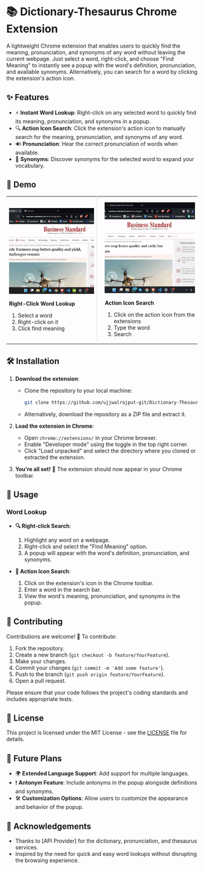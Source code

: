 # 📚 Dictionary-Thesaurus Chrome Extension

A lightweight Chrome extension that enables users to quickly find the meaning, pronunciation, and synonyms of any word without leaving the current webpage. Just select a word, right-click, and choose "Find Meaning" to instantly see a popup with the word's definition, pronunciation, and available synonyms. Alternatively, you can search for a word by clicking the extension's action icon.

## ✨ Features

- ⚡ **Instant Word Lookup**: Right-click on any selected word to quickly find its meaning, pronunciation, and synonyms in a popup.
- 🔍 **Action Icon Search**: Click the extension's action icon to manually search for the meaning, pronunciation, and synonyms of any word.
- 🔊 **Pronunciation**: Hear the correct pronunciation of words when available.
- 📝 **Synonyms**: Discover synonyms for the selected word to expand your vocabulary.

## 🎥 Demo

<table>
<tr>
<td>

![Demo GIF - context menu](icons/demo-context-menu.gif)

**Right-Click Word Lookup**
1. Select a word  
2. Right-click on it  
3. Click find meaning  

</td>
<td style="border-left: 1px solid #ddd; padding-left: 20px;">

![Demo GIF - action icon](icons/demo-search.gif)

**Action Icon Search**
1. Click on the action icon from the extensions  
2. Type the word  
3. Search  

</td>
</tr>
</table>

<!-- 
<div style="display: flex; gap: 20px;">

<div>
<img src="icons/demo-context-menu.gif" alt="Demo GIF - context menu" style="width:200px;">

**Right-Click Word Lookup**  
1️⃣ Select a word  
2️⃣ Right-click on it  
3️⃣ Click "Find Meaning"
</div>

<div>
<img src="icons/demo-search.gif" alt="Demo GIF - action icon" style="width:200px;">

**Action Icon Search**  
1️⃣ Click on the action icon from the extensions  
2️⃣ Type the word  
3️⃣ Search  
</div>

</div> -->

## 🛠 Installation

1. **Download the extension**:
    - Clone the repository to your local machine:
        ```bash
        git clone https://github.com/ujjwalrajput-git/Dictionary-Thesaurus.git
        ```
    - Alternatively, download the repository as a ZIP file and extract it.

2. **Load the extension in Chrome**:
    - Open `chrome://extensions/` in your Chrome browser.
    - Enable "Developer mode" using the toggle in the top right corner.
    - Click "Load unpacked" and select the directory where you cloned or extracted the extension.

3. **You're all set!** 🎉 The extension should now appear in your Chrome toolbar.

## 🚀 Usage

### Word Lookup

- **🔍 Right-click Search**:
    1. Highlight any word on a webpage.
    2. Right-click and select the "Find Meaning" option.
    3. A popup will appear with the word's definition, pronunciation, and synonyms.

- **🔎 Action Icon Search**:
    1. Click on the extension's icon in the Chrome toolbar.
    2. Enter a word in the search bar.
    3. View the word's meaning, pronunciation, and synonyms in the popup.

## 🤝 Contributing

Contributions are welcome! 🎉 To contribute:

1. Fork the repository.
2. Create a new branch (`git checkout -b feature/YourFeature`).
3. Make your changes.
4. Commit your changes (`git commit -m 'Add some feature'`).
5. Push to the branch (`git push origin feature/YourFeature`).
6. Open a pull request.

Please ensure that your code follows the project's coding standards and includes appropriate tests.

## 📄 License

This project is licensed under the MIT License - see the [LICENSE](LICENSE) file for details.

## 🔮 Future Plans

- 🌍 **Extended Language Support**: Add support for multiple languages.
- ❗ **Antonym Feature**: Include antonyms in the popup alongside definitions and synonyms.
- 🛠 **Customization Options**: Allow users to customize the appearance and behavior of the popup.

## 💬 Acknowledgements

- Thanks to [API Provider] for the dictionary, pronunciation, and thesaurus services.
- Inspired by the need for quick and easy word lookups without disrupting the browsing experience.
